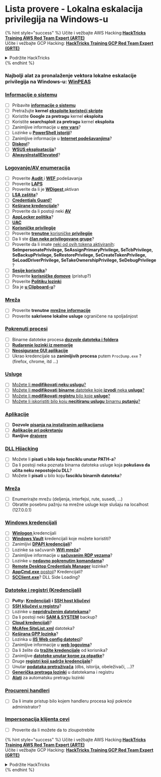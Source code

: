 # Lista provere - Lokalna eskalacija privilegija na Windows-u

{% hint style="success" %}
Učite i vežbajte AWS Hacking:<img src="/.gitbook/assets/arte.png" alt="" data-size="line">[**HackTricks Training AWS Red Team Expert (ARTE)**](https://training.hacktricks.xyz/courses/arte)<img src="/.gitbook/assets/arte.png" alt="" data-size="line">\
Učite i vežbajte GCP Hacking: <img src="/.gitbook/assets/grte.png" alt="" data-size="line">[**HackTricks Training GCP Red Team Expert (GRTE)**<img src="/.gitbook/assets/grte.png" alt="" data-size="line">](https://training.hacktricks.xyz/courses/grte)

<details>

<summary>Podržite HackTricks</summary>

* Proverite [**planove pretplate**](https://github.com/sponsors/carlospolop)!
* **Pridružite se** 💬 [**Discord grupi**](https://discord.gg/hRep4RUj7f) ili [**telegram grupi**](https://t.me/peass) ili **pratite** nas na **Twitter-u** 🐦 [**@hacktricks\_live**](https://twitter.com/hacktricks\_live)**.**
* **Podelite hakerske trikove slanjem PR-ova na** [**HackTricks**](https://github.com/carlospolop/hacktricks) i [**HackTricks Cloud**](https://github.com/carlospolop/hacktricks-cloud) github repozitorijume.

</details>
{% endhint %}

### **Najbolji alat za pronalaženje vektora lokalne eskalacije privilegija na Windows-u:** [**WinPEAS**](https://github.com/carlospolop/privilege-escalation-awesome-scripts-suite/tree/master/winPEAS)

### [Informacije o sistemu](windows-local-privilege-escalation/#system-info)

* [ ] Pribavite [**informacije o sistemu**](windows-local-privilege-escalation/#system-info)
* [ ] Pretražujte **kernel** [**eksploite koristeći skripte**](windows-local-privilege-escalation/#version-exploits)
* [ ] Koristite **Google za pretragu** kernel **eksploita**
* [ ] Koristite **searchsploit za pretragu** kernel **eksploita**
* [ ] Zanimljive informacije u [**env vars**](windows-local-privilege-escalation/#environment)?
* [ ] Lozinke u [**PowerShell istoriji**](windows-local-privilege-escalation/#powershell-history)?
* [ ] Zanimljive informacije u [**Internet podešavanjima**](windows-local-privilege-escalation/#internet-settings)?
* [ ] [**Diskovi**](windows-local-privilege-escalation/#drives)?
* [ ] [**WSUS eksploatacija**](windows-local-privilege-escalation/#wsus)?
* [ ] [**AlwaysInstallElevated**](windows-local-privilege-escalation/#alwaysinstallelevated)?

### [Logovanje/AV enumeracija](windows-local-privilege-escalation/#enumeration)

* [ ] Proverite [**Audit** ](windows-local-privilege-escalation/#audit-settings) i [**WEF** ](windows-local-privilege-escalation/#wef) podešavanja
* [ ] Proverite [**LAPS**](windows-local-privilege-escalation/#laps)
* [ ] Proverite da li je [**WDigest** ](windows-local-privilege-escalation/#wdigest) aktivan
* [ ] [**LSA zaštita**](windows-local-privilege-escalation/#lsa-protection)?
* [ ] [**Credentials Guard**](windows-local-privilege-escalation/#credentials-guard)[?](windows-local-privilege-escalation/#cached-credentials)
* [ ] [**Keširane kredencijale**](windows-local-privilege-escalation/#cached-credentials)?
* [ ] Proverite da li postoji neki [**AV**](https://github.com/carlospolop/hacktricks/blob/master/windows-hardening/windows-av-bypass/README.md)
* [ ] [**AppLocker politika**](https://github.com/carlospolop/hacktricks/blob/master/windows-hardening/authentication-credentials-uac-and-efs/README.md#applocker-policy)?
* [ ] [**UAC**](https://github.com/carlospolop/hacktricks/blob/master/windows-hardening/authentication-credentials-uac-and-efs/uac-user-account-control/README.md)
* [ ] [**Korisničke privilegije**](windows-local-privilege-escalation/#users-and-groups)
* [ ] Proverite [**trenutne** korisničke **privilegije**](windows-local-privilege-escalation/#users-and-groups)
* [ ] Da li ste [**član neke privilegovane grupe**](windows-local-privilege-escalation/#privileged-groups)?
* [ ] Proverite da li imate [neki od ovih tokena aktiviranih](windows-local-privilege-escalation/#token-manipulation): **SeImpersonatePrivilege, SeAssignPrimaryPrivilege, SeTcbPrivilege, SeBackupPrivilege, SeRestorePrivilege, SeCreateTokenPrivilege, SeLoadDriverPrivilege, SeTakeOwnershipPrivilege, SeDebugPrivilege** ?
* [ ] [**Sesije korisnika**](windows-local-privilege-escalation/#logged-users-sessions)?
* [ ] Proverite [**korisničke domove**](windows-local-privilege-escalation/#home-folders) (pristup?)
* [ ] Proverite [**Politiku lozinki**](windows-local-privilege-escalation/#password-policy)
* [ ] Šta je [**u Clipboard-u**](windows-local-privilege-escalation/#get-the-content-of-the-clipboard)?

### [Mreža](windows-local-privilege-escalation/#network)

* [ ] Proverite **trenutne** [**mrežne** **informacije**](windows-local-privilege-escalation/#network)
* [ ] Proverite **sakrivene lokalne usluge** ograničene na spoljašnjost

### [Pokrenuti procesi](windows-local-privilege-escalation/#running-processes)

* [ ] Binarne datoteke procesa [**dozvole datoteka i foldera**](windows-local-privilege-escalation/#file-and-folder-permissions)
* [ ] [**Rudarenje lozinki iz memorije**](windows-local-privilege-escalation/#memory-password-mining)
* [ ] [**Neosigurane GUI aplikacije**](windows-local-privilege-escalation/#insecure-gui-apps)
* [ ] Ukrao kredencijale sa **zanimljivih procesa** putem `ProcDump.exe` ? (firefox, chrome, itd ...)

### [Usluge](windows-local-privilege-escalation/#services)

* [ ] [Možete li **modifikovati neku uslugu**?](windows-local-privilege-escalation/#permissions)
* [ ] [Možete li **modifikovati** **binarne** datoteke koje **izvodi** neka **usluga**?](windows-local-privilege-escalation/#modify-service-binary-path)
* [ ] [Možete li **modifikovati** **registru** bilo koje **usluge**?](windows-local-privilege-escalation/#services-registry-modify-permissions)
* [ ] [Možete li iskoristiti bilo koju **necitiranu uslugu** binarnu **putanju**?](windows-local-privilege-escalation/#unquoted-service-paths)

### [**Aplikacije**](windows-local-privilege-escalation/#applications)

* [ ] **Dozvole** [**pisanja na instaliranim aplikacijama**](windows-local-privilege-escalation/#write-permissions)
* [ ] [**Aplikacije pri pokretanju**](windows-local-privilege-escalation/#run-at-startup)
* [ ] **Ranljive** [**drajvere**](windows-local-privilege-escalation/#drivers)

### [DLL Hijacking](windows-local-privilege-escalation/#path-dll-hijacking)

* [ ] Možete li **pisati u bilo koju fasciklu unutar PATH-a**?
* [ ] Da li postoji neka poznata binarna datoteka usluge koja **pokušava da učita neku nepostojeću DLL**?
* [ ] Možete li **pisati** u bilo koju **fasciklu binarnih datoteka**?

### [Mreža](windows-local-privilege-escalation/#network)

* [ ] Enumerirajte mrežu (deljenja, interfejsi, rute, susedi, ...)
* [ ] Obratite posebnu pažnju na mrežne usluge koje slušaju na localhost (127.0.0.1)

### [Windows kredencijali](windows-local-privilege-escalation/#windows-credentials)

* [ ] [**Winlogon** ](windows-local-privilege-escalation/#winlogon-credentials) kredencijali
* [ ] [**Windows Vault**](windows-local-privilege-escalation/#credentials-manager-windows-vault) kredencijali koje možete koristiti?
* [ ] Zanimljivi [**DPAPI kredencijali**](windows-local-privilege-escalation/#dpapi)?
* [ ] Lozinke sa sačuvanih [**Wifi mreža**](windows-local-privilege-escalation/#wifi)?
* [ ] Zanimljive informacije u [**sačuvanim RDP vezama**](windows-local-privilege-escalation/#saved-rdp-connections)?
* [ ] Lozinke u [**nedavno pokrenutim komandama**](windows-local-privilege-escalation/#recently-run-commands)?
* [ ] [**Remote Desktop Credentials Manager**](windows-local-privilege-escalation/#remote-desktop-credential-manager) lozinke?
* [ ] [**AppCmd.exe** postoji](windows-local-privilege-escalation/#appcmd-exe)? Kredencijali?
* [ ] [**SCClient.exe**](windows-local-privilege-escalation/#scclient-sccm)? DLL Side Loading?

### [Datoteke i registri (Kredencijali)](windows-local-privilege-escalation/#files-and-registry-credentials)

* [ ] **Putty:** [**Kredencijali**](windows-local-privilege-escalation/#putty-creds) **i** [**SSH host ključevi**](windows-local-privilege-escalation/#putty-ssh-host-keys)
* [ ] [**SSH ključevi u registru**](windows-local-privilege-escalation/#ssh-keys-in-registry)?
* [ ] Lozinke u [**nepridruženim datotekama**](windows-local-privilege-escalation/#unattended-files)?
* [ ] Da li postoji neki [**SAM & SYSTEM**](windows-local-privilege-escalation/#sam-and-system-backups) backup?
* [ ] [**Cloud kredencijali**](windows-local-privilege-escalation/#cloud-credentials)?
* [ ] [**McAfee SiteList.xml**](windows-local-privilege-escalation/#mcafee-sitelist.xml) datoteka?
* [ ] [**Keširana GPP lozinka**](windows-local-privilege-escalation/#cached-gpp-pasword)?
* [ ] Lozinka u [**IIS Web config datoteci**](windows-local-privilege-escalation/#iis-web-config)?
* [ ] Zanimljive informacije u [**web** **logovima**](windows-local-privilege-escalation/#logs)?
* [ ] Da li želite da [**tražite kredencijale**](windows-local-privilege-escalation/#ask-for-credentials) od korisnika?
* [ ] Zanimljive [**datoteke unutar korpe za otpatke**](windows-local-privilege-escalation/#credentials-in-the-recyclebin)?
* [ ] Druge [**registri koji sadrže kredencijale**](windows-local-privilege-escalation/#inside-the-registry)?
* [ ] Unutar [**podataka pretraživača**](windows-local-privilege-escalation/#browsers-history) (dbs, istorija, obeleživači, ...)?
* [ ] [**Generička pretraga lozinki**](windows-local-privilege-escalation/#generic-password-search-in-files-and-registry) u datotekama i registru
* [ ] [**Alati**](windows-local-privilege-escalation/#tools-that-search-for-passwords) za automatsku pretragu lozinki

### [Procureni handleri](windows-local-privilege-escalation/#leaked-handlers)

* [ ] Da li imate pristup bilo kojem handleru procesa koji pokreće administrator?

### [Impersonacija klijenta cevi](windows-local-privilege-escalation/#named-pipe-client-impersonation)

* [ ] Proverite da li možete da to zloupotrebite

{% hint style="success" %}
Učite i vežbajte AWS Hacking:<img src="/.gitbook/assets/arte.png" alt="" data-size="line">[**HackTricks Training AWS Red Team Expert (ARTE)**](https://training.hacktricks.xyz/courses/arte)<img src="/.gitbook/assets/arte.png" alt="" data-size="line">\
Učite i vežbajte GCP Hacking: <img src="/.gitbook/assets/grte.png" alt="" data-size="line">[**HackTricks Training GCP Red Team Expert (GRTE)**<img src="/.gitbook/assets/grte.png" alt="" data-size="line">](https://training.hacktricks.xyz/courses/grte)

<details>

<summary>Podržite HackTricks</summary>

* Proverite [**planove pretplate**](https://github.com/sponsors/carlospolop)!
* **Pridružite se** 💬 [**Discord grupi**](https://discord.gg/hRep4RUj7f) ili [**telegram grupi**](https://t.me/peass) ili **pratite** nas na **Twitter-u** 🐦 [**@hacktricks\_live**](https://twitter.com/hacktricks\_live)**.**
* **Podelite hakerske trikove slanjem PR-ova na** [**HackTricks**](https://github.com/carlospolop/hacktricks) i [**HackTricks Cloud**](https://github.com/carlospolop/hacktricks-cloud) github repozitorijume.

</details>
{% endhint %}
